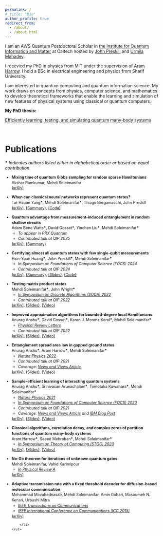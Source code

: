 ```yaml
---
permalink: /
# title: "Bio"
author_profile: true
redirect_from: 
  - /about/
  - /about.html
---
```

I am an AWS Quantum Postdoctoral Scholar in [the Institute for Quantum Information and Matter](https://iqim.caltech.edu) at Caltech hosted by [John Preskill](http://theory.caltech.edu/~preskill/) and [Urmila Mahadev](https://www.eas.caltech.edu/people/umahadev#profile-d0b3cee6-tab).

I recevied my PhD in physics from MIT under the supervision of [Aram Harrow](https://www.mit.edu/~aram/).
I hold a BSc in electrical engineering and physics from Sharif University.


I am interested in quantum computing and quantum information science. My work draws on concepts from physics, computer science, and mathematics to develop theoretical frameworks that enable the learning and simulation of new features of physical systems using classical or quantum computers.

**My PhD thesis:**

[Efficiently learning, testing, and simulating quantum many-body systems](/files/PhD_Thesis_Mehdi_Soleimanifar.pdf)

<br>

Publications
======
**\*** _Indicates authors listed either in alphabetical order or based on equal contribution._
<div id="publications">

<div style="font-size: 0.9em; line-height: 1.4;">
    <ul>
        <li>  <span style="font-weight: bold;">Mixing time of quantum Gibbs sampling for random sparse Hamiltonians</span>  
        <br> Akshar Ramkumar, Mehdi Soleimanifar<span style="font-weight: bold;"></span>
        <br><a href="https://arxiv.org/pdf/2411.04454" style="font-style: bold;">(arXiv)</a></li>
    </ul>
</div>

<div style="font-size: 0.9em; line-height: 1.4;">
    <ul>
        <li>  <span style="font-weight: bold;">When can classical neural networks represent quantum states?</span>  
        <br> Tai-Hsuan Yang<span style="font-weight: bold;">*</span>, Mehdi Soleimanifar<span style="font-weight: bold;">*</span>, Thiago Bergamaschi, John Preskill<span style="font-weight: bold;"></span>
        <br><a href="https://arxiv.org/pdf/2410.23152" style="font-style: bold;">(arXiv)</a>, <a href="https://x.com/MSoleimanifar/status/1852208987976155503" style="font-style: bold;">(Summary)</a>, <a href="https://github.com/xiaotai-yang/NQS_cmi" style="font-style: bold;">(Code)</a></li>
    </ul>
</div>

<div style="font-size: 0.9em; line-height: 1.4;">
    <ul>
        <li>  <span style="font-weight: bold;">Quantum advantage from measurement-induced entanglement in random shallow circuits</span>  
        <br> Adam Bene Watts<span style="font-weight: bold;">*</span>, David Gosset<span style="font-weight: bold;">*</span>, Yinchen Liu<span style="font-weight: bold;">*</span>, Mehdi Soleimanifar<span style="font-weight: bold;">*</span>
            <ul style="font-style: italic;">
                <li>To appear in PRX Quantum</li>
                <li>Contributed talk at QIP 2025</li>
            </ul>
        <a href="https://arxiv.org/pdf/2407.21203" style="font-style: bold;">(arXiv)</a>, <a href="https://x.com/MSoleimanifar/status/1818853591773503946" style="font-style: bold;">(Summary)</a></li>
    </ul>
</div>


<div style="font-size: 0.9em; line-height: 1.4;">
    <ul>
        <li>
            <span style="font-weight: bold;">Certifying almost all quantum states with few single-qubit measurements  </span>
            <br>  Hsin-Yuan Huang<span style="font-weight: bold;">*</span>, John Preskill<span style="font-weight: bold;">*</span>, Mehdi Soleimanifar<span style="font-weight: bold;">*</span>
            <ul style="font-style: italic;">
                <li>In Symposium on Foundations of Computer Science (FOCS) 2024</li>
                <li>Contributed talk at QIP 2024</li>
            </ul>
            <a href="https://arxiv.org/pdf/2404.07281" style="font-style: bold;">(arXiv)</a>, <a href="https://x.com/RobertHuangHY/status/1780093918488773026" style="font-style: bold;">(Summary)</a>, <a href="/files/CertifyingStates.pdf" style="font-style: bold;">(Slides)</a>, <a href="https://github.com/hsinyuan-huang/certify-quantum-states" style="font-style: bold;">(Code)</a>
        </li>
    </ul>
</div>

<div style="font-size: 0.9em; line-height: 1.4;">
    <ul>
        <li>
            <span style="font-weight: bold;">Testing matrix product states</span>   
            <br> Mehdi Soleimanifar<span style="font-weight: bold;">*</span>, John Wright<span style="font-weight: bold;">*</span>
            <ul style="font-style: italic;">
                <li><a href="https://epubs.siam.org/doi/abs/10.1137/1.9781611977073.68" style="font-style: italic;">In Symposium on Discrete Algorithms (SODA) 2022</a></li>
                <li>Contributed talk at QIP 2022</li>
            </ul>
            <a href="https://arxiv.org/pdf/2201.01824" style="font-style: bold;">(arXiv)</a>, <a href="/files/testing_mps_QIP.pdf" style="font-style: bold;">(Slides)</a>, <a href="https://www.youtube.com/watch?v=xVFksVPw1T4&feature=youtu.be" style="font-style: bold;">(Video)</a>
        </li>
    </ul>
</div>

<div style="font-size: 0.9em; line-height: 1.4;">
    <ul>
        <li>
            <span style="font-weight: bold;">Improved approximation algorithms for bounded-degree local Hamiltonians</span>   
            <br> Anurag Anshu<span style="font-weight: bold;">*</span>, David Gosset<span style="font-weight: bold;">*</span>, Karen J. Morenz Korol<span style="font-weight: bold;">*</span>, Mehdi Soleimanifar<span style="font-weight: bold;">*</span>
            <ul style="font-style: italic;">
                <li><a href="https://dx.doi.org/10.1103/PhysRevLett.127.250502" style="font-style: italic;">Physical Review Letters</a></li>
                <li>Contributed talk at QIP 2022</li>
            </ul>
            <a href="https://arxiv.org/pdf/2105.01193" style="font-style: bold;">(arXiv)</a>, <a href="/files/ImprovedApprox_QIP.pdf" style="font-style: bold;">(Slides)</a>, <a href="https://www.youtube.com/watch?v=h1Q__L54GZk&feature=youtu.be" style="font-style: bold;">(Video)</a>
        </li>
    </ul>
</div>


<div style="font-size: 0.9em; line-height: 1.4;">
    <ul>
        <li>
            <span style="font-weight: bold;">Entanglement spread area law in gapped ground states</span>   
            <br> Anurag Anshu<span style="font-weight: bold;">*</span>, Aram Harrow<span style="font-weight: bold;">*</span>, Mehdi Soleimanifar<span style="font-weight: bold;">*</span>
            <ul style="font-style: italic;">
                <li><a href="https://www.nature.com/articles/s41567-022-01740-7" style="font-style: italic;">Nature Physics 2022</a></li>
                <li>Contributed talk at QIP 2021</li>
                <li>Coverage: <a href="https://www.nature.com/articles/s41567-022-01739-0" style="font-style: italic;">News and Views Article</a></li>
            </ul>
            <a href="https://arxiv.org/pdf/2004.15009" style="font-style: bold;">(arXiv)</a>, <a href="/files/entanglement_spread_QIP.pdf" style="font-style: bold;">(Slides)</a>, <a href="https://www.youtube.com/watch?v=yELw1bR_7EQ" style="font-style: bold;">(Video)</a>
        </li>
    </ul>
</div>

<div style="font-size: 0.9em; line-height: 1.4;">
    <ul>
        <li>
            <span style="font-weight: bold;">Sample-efficient learning of interacting quantum systems</span>   
            <br> Anurag Anshu<span style="font-weight: bold;">*</span>, Srinivasan Arunachalam<span style="font-weight: bold;">*</span>, Tomotaka Kuwahara<span style="font-weight: bold;">*</span>, Mehdi Soleimanifar<span style="font-weight: bold;">*</span>
            <ul style="font-style: italic;">
                <li><a href="https://doi.org/10.1038/s41567-021-01232-0" style="font-style: italic;">Nature Physics 2021</a></li>
                <li><a href="https://doi.ieeecomputersociety.org/10.1109/FOCS46700.2020.00069" style="font-style: italic;">In Symposium on Foundations of Computer Science (FOCS) 2020</a></li>
                <li>Contributed talk at QIP 2021</li>
                <li>Coverage: <a href="https://doi.org/10.1038/s41567-021-01246-8" style="font-style: italic;">News and Views Article</a> and <a href="https://research.ibm.com/blog/quantum-hamiltonian-learning" style="font-style: italic;">IBM Blog Post</a></li>
            </ul>
            <a href="https://arxiv.org/pdf/2004.07266" style="font-style: bold;">(arXiv)</a>, <a href="/files/sample_efficient_learning_QIP.pdf" style="font-style: bold;">(Slides)</a>, <a href="https://www.youtube.com/watch?v=3TfndU8o5EQ" style="font-style: bold;">(Video)</a>
        </li>
    </ul>
</div>

<div style="font-size: 0.9em; line-height: 1.4;">
    <ul>
        <li>
            <span style="font-weight: bold;">Classical algorithms, correlation decay, and complex zeros of partition functions of quantum many-body systems</span>   
            <br> Aram Harrow<span style="font-weight: bold;">*</span>, Saeed Mehraban<span style="font-weight: bold;">*</span>, Mehdi Soleimanifar<span style="font-weight: bold;">*</span>
            <ul style="font-style: italic;">
                <li><a href="https://dl.acm.org/doi/10.1145/3357713.3384322" style="font-style: italic;">In Symposium on Theory of Computing (STOC) 2020</a></li>
            </ul>
            <a href="https://arxiv.org/pdf/1910.09071" style="font-style: bold;">(arXiv)</a>, <a href="/files/counting_without_sampling_caltech.pdf" style="font-style: bold;">(Slides)</a>, <a href="https://www.youtube.com/watch?v=wQUvv5blp4k" style="font-style: bold;">(Video)</a>
        </li>
    </ul>
</div>

<div style="font-size: 0.9em; line-height: 1.4;">
    <ul>
        <li>
            <span style="font-weight: bold;">No-Go theorem for iterations of unknown quantum gates</span>   
            <br> Mehdi Soleimanifar, Vahid Karimipour
            <ul style="font-style: italic;">
                <li><a href="https://link.aps.org/doi/10.1103/PhysRevA.93.012344" style="font-style: italic;">In Physical Review A</a></li>
            </ul>
             <a href="https://arxiv.org/pdf/1510.06888" style="font-style: bold;">(arXiv)</a>
        </li>
    </ul>
</div>


<div style="font-size: 0.9em; line-height: 1.4;">
    <ul>
        <li>
            <span style="font-weight: bold;">Adaptive transmission rate with a fixed threshold decoder for diffusion-based molecular communication</span>   
            <br> Mohammad Movahednasab, Mehdi Soleimanifar, Amin Gohari, Masoumeh N. Kenari, Urbashi Mitra
            <ul style="font-style: italic;">
                <li><a href="https://doi.org/10.1109/TCOMM.2015.2501823" style="font-style: italic;">IEEE Transactions on Communications</a></li>
                <li><a href="https://doi.org/10.1109/ICC.2015.7248464" style="font-style: italic;">IEEE International Conference on Communications (ICC 2015)</a></li>
            </ul>
            <a href="https://arxiv.org/pdf/1410.7918" style="font-style: bold;">(arXiv)</a>

        </li>
    </ul>
</div>

</div>